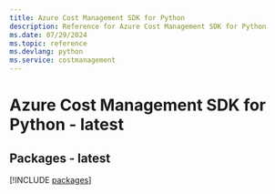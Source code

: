 ```yaml
---
title: Azure Cost Management SDK for Python
description: Reference for Azure Cost Management SDK for Python
ms.date: 07/29/2024
ms.topic: reference
ms.devlang: python
ms.service: costmanagement
---
```

# Azure Cost Management SDK for Python - latest
## Packages - latest
[!INCLUDE [packages](cost-management-index.md)]